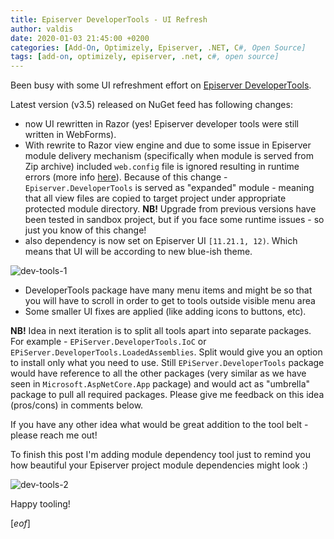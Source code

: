 ```yaml
---
title: Episerver DeveloperTools - UI Refresh
author: valdis
date: 2020-01-03 21:45:00 +0200
categories: [Add-On, Optimizely, Episerver, .NET, C#, Open Source]
tags: [add-on, optimizely, episerver, .net, c#, open source]
---
```


Been busy with some UI refreshment effort on [Episerver DeveloperTools](https://nuget.episerver.com/package/?id=EPiServer.DeveloperTools).

Latest version (v3.5) released on NuGet feed has following changes:

* now UI rewritten in Razor (yes! Episerver developer tools were still written in WebForms).
* With rewrite to Razor view engine and due to some issue in Episerver module delivery mechanism (specifically when module is served from Zip archive) included `web.config` file is ignored resulting in runtime errors (more info [here](https://world.episerver.com/forum/developer-forum/Developer-to-developer/Thread-Container/2019/4/issue-with-razor-views-while-developing-custom-add-on/#204171)). Because of this change - `Episerver.DeveloperTools` is served as "expanded" module - meaning that all view files are copied to target project under appropriate protected module directory. **NB!** Upgrade from previous versions have been tested in sandbox project, but if you face some runtime issues - so just you know of this change!
* also dependency is now set on Episerver UI `[11.21.1, 12)`. Which means that UI will be according to new blue-ish theme.

![dev-tools-1](/assets/img/2019/11/dev-tools-1.png)

* DeveloperTools package have many menu items and might be so that you will have to scroll in order to get to tools outside visible menu area
* Some smaller UI fixes are applied (like adding icons to buttons, etc).

**NB!** Idea in next iteration is to split all tools apart into separate packages. For example - `EPiServer.DeveloperTools.IoC` or `EPiServer.DeveloperTools.LoadedAssemblies`. Split would give you an option to install only what you need to use. Still `EPiServer.DeveloperTools` package would have reference to all the other packages (very similar as we have seen in `Microsoft.AspNetCore.App` package) and would act as "umbrella" package to pull all required packages. Please give me feedback on this idea (pros/cons) in comments below.

If you have any other idea what would be great addition to the tool belt - please reach me out!

To finish this post I'm adding module dependency tool just to remind you how beautiful your Episerver project module dependencies might look :)

![dev-tools-2](/assets/img/2019/11/dev-tools-2.png)

Happy tooling!

[*eof*]

